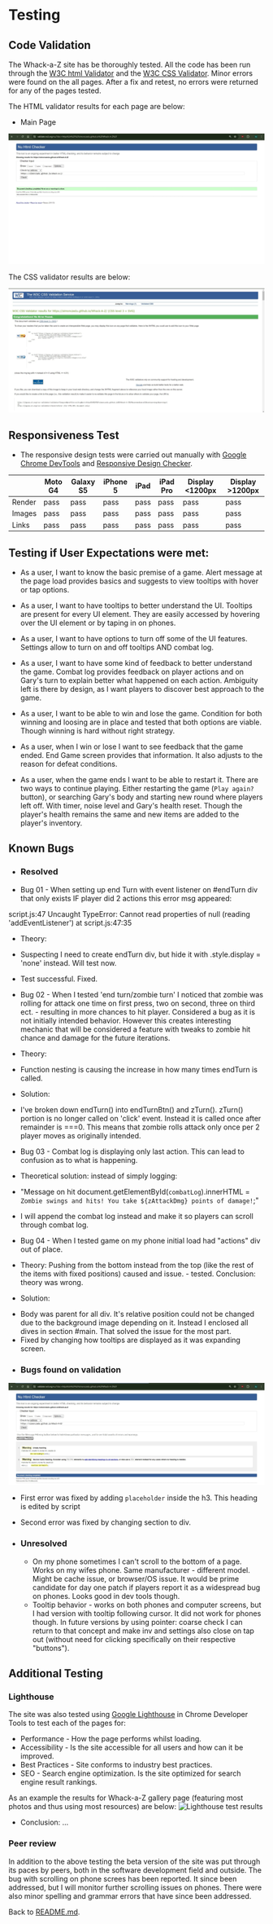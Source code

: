 # Testing
## Code Validation
The Whack-a-Z site has be thoroughly tested. All the code has been run through the [W3C html Validator](https://validator.w3.org/) and the [W3C CSS Validator](https://jigsaw.w3.org/css-validator/). Minor errors were found on the all pages. After a fix and retest, no errors were returned for any of the pages tested. 

The HTML validator results for each page are below:

* Main Page

![W3C Validator test result](assets/image/readme-img/HTML-validation-success.jpg)

The CSS validator results are below:

![CSS Validator test result](assets/image/readme-img/CSS-validation-success.jpg)

## Responsiveness Test

* The responsive design tests were carried out manually with [Google Chrome DevTools](https://developer.chrome.com/docs/devtools/) and [Responsive Design Checker](https://www.responsivedesignchecker.com/checker.php?url=https%3A%2F%2Fsimonczedu.github.io%2FWhack-A-Z%2F&width=1920&height=1200).

|        | Moto G4 | Galaxy S5 | iPhone 5 | iPad | iPad Pro | Display <1200px | Display >1200px |
|--------|---------|-----------|----------|------|----------|-----------------|-----------------|
| Render | pass    | pass      | pass     | pass | pass     | pass            | pass            |
| Images | pass    | pass      | pass     | pass | pass     | pass            | pass            |
| Links  | pass    | pass      | pass     | pass | pass     | pass            | pass            |

## Testing if User Expectations were met:

* As a user, I want to know the basic premise of a game.
	Alert message at the page load provides basics and suggests to view tooltips with hover or tap options.

* As a user, I want to have tooltips to better understand the UI.
	Tooltips are present for every UI element. They are easily accessed by hovering over the UI element or by taping in on phones.

* As a user, I want to have options to turn off some of the UI features.
	Settings allow to turn on and off tooltips AND combat log.

* As a user, I want to have some kind of feedback to better understand the game.
	Combat log provides feedback on player actions and on Gary's turn to explain better what happened on each action. Ambiguity left is there by design, as I want players to discover best approach to the game.

* As a user, I want to be able to win and lose the game.
	Condition for both winning and loosing are in place and tested that both options are viable. Though winning is hard without right strategy.

* As a user, when I win or lose I want to see feedback that the game ended.
	End Game screen provides that information. It also adjusts to the reason for defeat conditions.

* As a user, when the game ends I want to be able to restart it.
	There are two ways to continue playing. Either restarting the game (`Play again?` button), or searching Gary's body and starting new round where players left off. With timer, noise level and Gary's health reset. Though the player's health remains the same and new items are added to the player's inventory.

## Known Bugs
* ### Resolved

* Bug 01 - When setting up end Turn with event listener on #endTurn div that only exists IF player did 2 actions this error msg appeared:

 script.js:47 Uncaught TypeError: Cannot read properties of null (reading 'addEventListener')
 at script.js:47:35

 * Theory:
  * Suspecting I need to create endTurn div, but hide it with .style.display = 'none' instead. Will test now.
  
 * Test successful. Fixed.
	

* Bug 02 - When I tested 'end turn/zombie turn' I noticed that zombie was rolling for attack one time on first press, two on second, three on third ect. - resulting in more chances to hit player. Considered a bug as it is not initially intended behavior. However this creates interesting mechanic that will be considered a feature with tweaks to zombie hit chance and damage for the future iterations.

 * Theory:
  * Function nesting is causing the increase in how many times endTurn is called.

 * Solution:
  * I've broken down endTurn() into endTurnBtn() and zTurn(). zTurn() portion is no longer called on 'click' event. Instead it is called once after remainder is ===0. This means that zombie rolls attack only once per 2 player moves as originally intended.

* Bug 03 - Combat log is displaying only last action. This can lead to confusion as to what is happening. 

 * Theoretical solution: instead of simply logging:

 * "Message on hit
 document.getElementById(`combatLog`).innerHTML = `Zombie swings and hits! You take ${zAttackDmg} points of damage!`;"

 * I will append the combat log instead and make it so players can scroll through combat log.

* Bug 04 - When I tested game on my phone initial load had "actions" div out of place. 

 * Theory:
	Pushing from the bottom instead from the top (like the rest of the items with fixed positions) caused and issue. - tested. Conclusion: theory was wrong.

 * Solution:
 - Body was parent for all div. It's relative position could not be changed due to the background image depending on it. Instead I enclosed all dives in section #main. That solved the issue for the most part.
 - Fixed by changing how tooltips are displayed as it was expanding screen.

* ### Bugs found on validation

![Validation Errors](assets/image/readme-img/HTML-validation-errors.jpg)

 * First error was fixed by adding `placeholder` inside the h3. This heading is edited by script
 * Second error was fixed by changing section to div.

* ### Unresolved

    * On my phone sometimes I can't scroll to the bottom of a page. Works on my wifes phone. Same manufacturer - different model. Might be cache issue, or browser/OS issue. It would be prime candidate for day one patch if players report it as a widespread bug on phones. Looks good in dev tools though.
	* Tooltip behavior - works on both phones and computer screens, but I had version with tooltip following cursor. It did not work for phones though. In future versions by using pointer: coarse check I can return to that concept and make inv and settings also close on tap out (without need for clicking specifically on their respective "buttons").


## Additional Testing
### Lighthouse
The site was also tested using [Google Lighthouse](https://developers.google.com/web/tools/lighthouse) in Chrome Developer Tools to test each of the pages for:
* Performance - How the page performs whilst loading.
* Accessibility - Is the site accessible for all users and how can it be improved.
* Best Practices - Site conforms to industry best practices.
* SEO - Search engine optimization. Is the site optimized for search engine result rankings.

As an example the results for Whack-a-Z gallery page (featuring most photos and thus using most resources) are below:
![Lighthouse test results](assets/image/)

* Conclusion: ...

### Peer review
In addition to the above testing the beta version of the site was put through its paces by peers, both in the software development field and outside. The bug with scrolling on phone screes has been reported. It since been addressed, but I will monitor further scrolling issues on phones. There were also minor spelling and grammar errors that have since been addressed.

Back to [README.md](./README.md#testing).